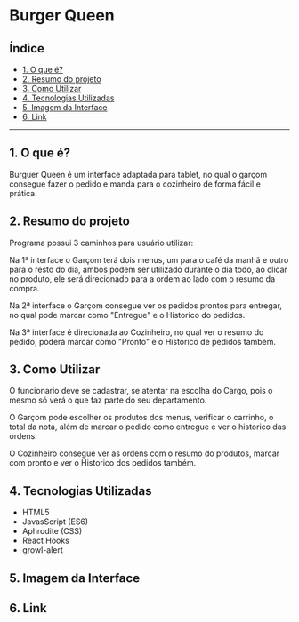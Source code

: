 # Burger Queen

## Índice

* [1. O que é?](#1-o-que-é?)
* [2. Resumo do projeto](#2-resumo-do-projeto)
* [3. Como Utilizar](#3-como-utilizar)
* [4. Tecnologias Utilizadas](#4-tecnologias-utilizadas)
* [5. Imagem da Interface](#5-imagem-da-interface)
* [6. Link](#6-link)


***
## 1. O que é?

Burguer Queen é um interface adaptada para tablet, no qual o garçom consegue fazer o pedido e manda para o cozinheiro de forma fácil e prática.

## 2. Resumo do projeto

Programa possui 3 caminhos para usuário utilizar:

Na 1ª interface o Garçom terá dois menus, um para o café da manhã e outro para o resto do dia, ambos podem ser utilizado durante o dia todo, ao clicar no produto, ele será direcionado para a ordem ao lado com o resumo da compra.

Na 2ª interface o Garçom consegue ver os pedidos prontos para entregar, no qual pode marcar como "Entregue" e o Historico do pedidos.

Na 3ª interface é direcionada ao Cozinheiro, no qual ver o resumo do pedido, poderá marcar como "Pronto" e o Historico de pedidos também.

## 3. Como Utilizar

O funcionario deve se cadastrar, se atentar na escolha do Cargo, pois o mesmo só verá o que faz parte do seu departamento.

O Garçom pode escolher os produtos dos menus, verificar o carrinho, o total da nota, além de marcar o pedido como entregue e ver o historico das ordens.

O Cozinheiro consegue ver as ordens com o resumo do produtos, marcar com pronto e ver o Historico dos pedidos também.
 
## 4. Tecnologias Utilizadas

* HTML5
* JavasScript (ES6)
* Aphrodite (CSS)
* React Hooks
* growl-alert

## 5. Imagem da Interface

## 6. Link
